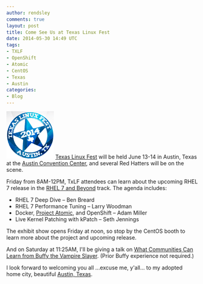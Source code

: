 ```yaml
---
author: rendsley
comments: true
layout: post
title: Come See Us at Texas Linux Fest
date: 2014-05-30 14:49 UTC
tags:
- TXLF
- OpenShift
- Atomic
- CentOS
- Texas
- Austin
categories:
- Blog
---
```

![](/images/blog/TLF_200x200.png)
[Texas Linux Fest](http://texaslinuxfest.org/) will be held June 13-14 in Austin, Texas at the [Austin Convention Center](http://texaslinuxfest.org/venue), and several Red Hatters will be on the scene. 

Friday from 8AM-12PM, TxLF attendees can learn about the upcoming RHEL 7 release in the [RHEL 7 and Beyond](http://texaslinuxfest.org/content/rhel-7-and-beyond) track. The agenda includes:

* RHEL 7 Deep Dive &ndash; Ben Breard
* RHEL 7 Performance Tuning &ndash; Larry Woodman
* Docker, [Project Atomic](http://www.projectatomic.io/), and OpenShift &ndash; Adam Miller
* Live Kernel Patching with kPatch &ndash; Seth Jennings

The exhibit show opens Friday at noon, so stop by the CentOS booth to learn more about the project and upcoming release. 

And on Saturday at 11:25AM, I'll be giving a talk on [What Communities Can Learn from Buffy the Vampire Slayer](http://texaslinuxfest.org/content/what-communities-can-learn-buffy-vampire-slayer). (Prior Buffy experience not required.)

I look forward to welcoming you all ...excuse me, y'all... to my adopted home city, beautiful [Austin, Texas](http://www.austintexas.org/).
